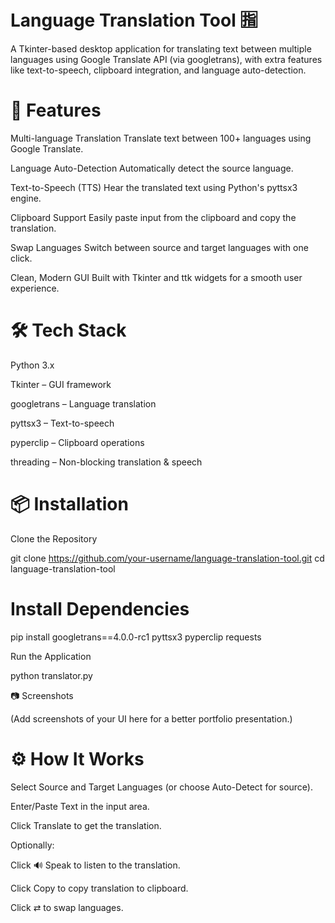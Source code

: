 # Language Translation Tool 🈯

A Tkinter-based desktop application for translating text between multiple languages using Google Translate API (via googletrans), with extra features like text-to-speech, clipboard integration, and language auto-detection.

# 🚀 Features

Multi-language Translation
Translate text between 100+ languages using Google Translate.

Language Auto-Detection
Automatically detect the source language.

Text-to-Speech (TTS)
Hear the translated text using Python's pyttsx3 engine.

Clipboard Support
Easily paste input from the clipboard and copy the translation.

Swap Languages
Switch between source and target languages with one click.

Clean, Modern GUI
Built with Tkinter and ttk widgets for a smooth user experience.

# 🛠️ Tech Stack

Python 3.x

Tkinter – GUI framework

googletrans – Language translation

pyttsx3 – Text-to-speech

pyperclip – Clipboard operations

threading – Non-blocking translation & speech

# 📦 Installation

Clone the Repository

git clone https://github.com/your-username/language-translation-tool.git
cd language-translation-tool


# Install Dependencies

pip install googletrans==4.0.0-rc1 pyttsx3 pyperclip requests


Run the Application

python translator.py

📷 Screenshots

(Add screenshots of your UI here for a better portfolio presentation.)

# ⚙️ How It Works

Select Source and Target Languages (or choose Auto-Detect for source).

Enter/Paste Text in the input area.

Click Translate to get the translation.

Optionally:

Click 🔊 Speak to listen to the translation.

Click Copy to copy translation to clipboard.

Click ⇄ to swap languages.
